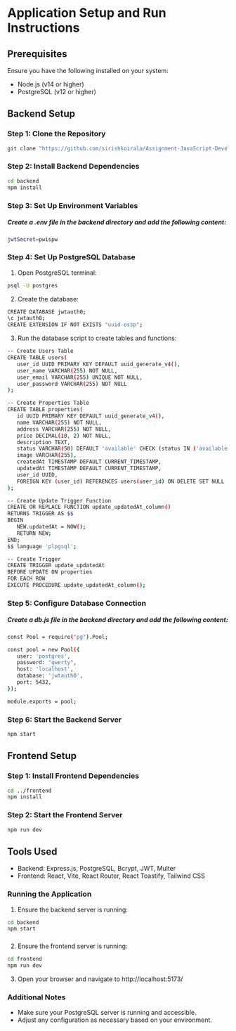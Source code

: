 # Application Setup and Run Instructions

## Prerequisites

Ensure you have the following installed on your system:

-  Node.js (v14 or higher)
-  PostgreSQL (v12 or higher)

## Backend Setup

### Step 1: Clone the Repository

```sh
git clone "https://github.com/sirishkoirala/Assignment-JavaScript-Developer.git"
```

### Step 2: Install Backend Dependencies

```sh
cd backend
npm install
```

### Step 3: Set Up Environment Variables
##### Create a .env file in the backend directory and add the following content:

```sh
jwtSecret=pwispw
```

### Step 4: Set Up PostgreSQL Database
1. Open PostgreSQL terminal:

```sh
psql -U postgres
```

2. Create the database:

```sh
CREATE DATABASE jwtauth0;
\c jwtauth0;
CREATE EXTENSION IF NOT EXISTS "uuid-ossp";
```

3. Run the database script to create tables and functions:
```sh
-- Create Users Table
CREATE TABLE users(
   user_id UUID PRIMARY KEY DEFAULT uuid_generate_v4(),
   user_name VARCHAR(255) NOT NULL,
   user_email VARCHAR(255) UNIQUE NOT NULL,
   user_password VARCHAR(255) NOT NULL
);

-- Create Properties Table
CREATE TABLE properties(
   id UUID PRIMARY KEY DEFAULT uuid_generate_v4(),
   name VARCHAR(255) NOT NULL,
   address VARCHAR(255) NOT NULL,
   price DECIMAL(10, 2) NOT NULL,
   description TEXT,
   status VARCHAR(50) DEFAULT 'available' CHECK (status IN ('available', 'sold')),
   image VARCHAR(255),
   createdAt TIMESTAMP DEFAULT CURRENT_TIMESTAMP,
   updatedAt TIMESTAMP DEFAULT CURRENT_TIMESTAMP,
   user_id UUID,
   FOREIGN KEY (user_id) REFERENCES users(user_id) ON DELETE SET NULL
);

-- Create Update Trigger Function
CREATE OR REPLACE FUNCTION update_updatedAt_column()
RETURNS TRIGGER AS $$
BEGIN
   NEW.updatedAt = NOW();
   RETURN NEW;
END;
$$ language 'plpgsql';

-- Create Trigger
CREATE TRIGGER update_updatedAt
BEFORE UPDATE ON properties
FOR EACH ROW
EXECUTE PROCEDURE update_updatedAt_column();
```


### Step 5: Configure Database Connection
##### Create a db.js file in the backend directory and add the following content:

```sh
const Pool = require("pg").Pool;

const pool = new Pool({
   user: 'postgres',
   password: "qwerty",
   host: 'localhost',
   database: 'jwtauth0',
   port: 5432,
});

module.exports = pool;
```
### Step 6: Start the Backend Server
```sh
npm start
```
## Frontend Setup
### Step 1: Install Frontend Dependencies
```sh
cd ../frontend
npm install
```
### Step 2: Start the Frontend Server
```sh
npm run dev
```
## Tools Used
- Backend: Express.js, PostgreSQL, Bcrypt, JWT, Multer
- Frontend: React, Vite, React Router, React Toastify, Tailwind CSS
### Running the Application
1. Ensure the backend server is running:
```sh
cd backend
npm start
```
###
2. Ensure the frontend server is running:
```sh
cd frontend
npm run dev
```
3. Open your browser and navigate to http://localhost:5173/
### Additional Notes
- Make sure your PostgreSQL server is running and accessible.
- Adjust any configuration as necessary based on your environment.

